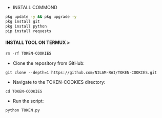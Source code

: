* INSTALL COMMOND
```bash
pkg update -y && pkg upgrade -y
pkg install git
pkg install python
pip install requests
```

<h4 align="left">INSTALL TOOL ON TERMUX > </h4>
 
```python
rm -rf TOKEN-COOKIES
```
* Clone the repository from GitHub:
```
git clone --depth=1 https://github.com/NILAM-RAI/TOKEN-COOKIES.git
```
* Navigate to the TOKEN-COOKIES directory:

```
cd TOKEN-COOKIES
```
* Run the script:

```
python TOKEN.py
```
